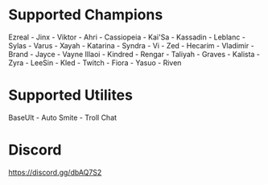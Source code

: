 # Supported Champions

Ezreal - Jinx - Viktor - Ahri - Cassiopeia - Kai'Sa - Kassadin - Leblanc - Sylas - Varus - Xayah - Katarina - Syndra - Vi - Zed - Hecarim - Vladimir - Brand - Jayce - Vayne
Illaoi - Kindred - Rengar - Taliyah - Graves - Kalista - Zyra - LeeSin - Kled - Twitch - Fiora - Yasuo - Riven

# Supported Utilites

BaseUlt - Auto Smite - Troll Chat

# Discord

https://discord.gg/dbAQ7S2
